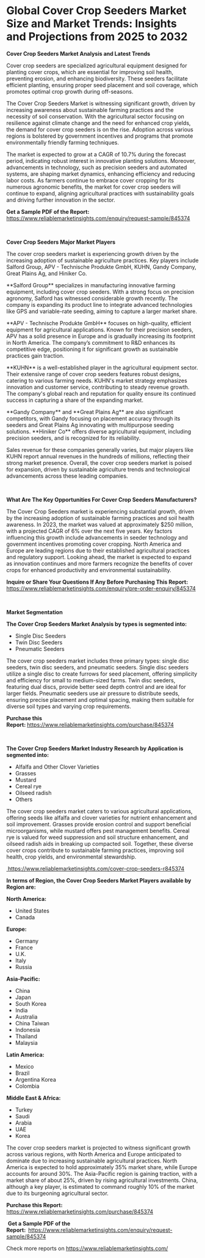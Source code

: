 <p><h1>Global Cover Crop Seeders Market Size and Market Trends: Insights and Projections from 2025 to 2032</h1></p><p><strong>Cover Crop Seeders Market Analysis and Latest Trends</strong></p>
<p><p>Cover crop seeders are specialized agricultural equipment designed for planting cover crops, which are essential for improving soil health, preventing erosion, and enhancing biodiversity. These seeders facilitate efficient planting, ensuring proper seed placement and soil coverage, which promotes optimal crop growth during off-seasons.</p><p>The Cover Crop Seeders Market is witnessing significant growth, driven by increasing awareness about sustainable farming practices and the necessity of soil conservation. With the agricultural sector focusing on resilience against climate change and the need for enhanced crop yields, the demand for cover crop seeders is on the rise. Adoption across various regions is bolstered by government incentives and programs that promote environmentally friendly farming techniques.</p><p>The market is expected to grow at a CAGR of 10.7% during the forecast period, indicating robust interest in innovative planting solutions. Moreover, advancements in technology, such as precision seeders and automated systems, are shaping market dynamics, enhancing efficiency and reducing labor costs. As farmers continue to embrace cover cropping for its numerous agronomic benefits, the market for cover crop seeders will continue to expand, aligning agricultural practices with sustainability goals and driving further innovation in the sector.</p></p>
<p><strong>Get a Sample PDF of the Report:&nbsp;</strong> <a href="https://www.reliablemarketinsights.com/enquiry/request-sample/845374?utm_campaign=3583&utm_medium=2&utm_source=Github&utm_content=ia&utm_term=09042025&utm_id=cover-crop-seeders">https://www.reliablemarketinsights.com/enquiry/request-sample/845374</a></p>
<p>&nbsp;</p>
<p><strong>Cover Crop Seeders Major Market Players</strong></p>
<p><p>The cover crop seeders market is experiencing growth driven by the increasing adoption of sustainable agriculture practices. Key players include Salford Group, APV - Technische Produkte GmbH, KUHN, Gandy Company, Great Plains Ag, and Hiniker Co. </p><p>**Salford Group** specializes in manufacturing innovative farming equipment, including cover crop seeders. With a strong focus on precision agronomy, Salford has witnessed considerable growth recently. The company is expanding its product line to integrate advanced technologies like GPS and variable-rate seeding, aiming to capture a larger market share.</p><p>**APV - Technische Produkte GmbH** focuses on high-quality, efficient equipment for agricultural applications. Known for their precision seeders, APV has a solid presence in Europe and is gradually increasing its footprint in North America. The company’s commitment to R&D enhances its competitive edge, positioning it for significant growth as sustainable practices gain traction.</p><p>**KUHN** is a well-established player in the agricultural equipment sector. Their extensive range of cover crop seeders features robust designs, catering to various farming needs. KUHN's market strategy emphasizes innovation and customer service, contributing to steady revenue growth. The company's global reach and reputation for quality ensure its continued success in capturing a share of the expanding market.</p><p>**Gandy Company** and **Great Plains Ag** are also significant competitors, with Gandy focusing on placement accuracy through its seeders and Great Plains Ag innovating with multipurpose seeding solutions. **Hiniker Co** offers diverse agricultural equipment, including precision seeders, and is recognized for its reliability.</p><p>Sales revenue for these companies generally varies, but major players like KUHN report annual revenues in the hundreds of millions, reflecting their strong market presence. Overall, the cover crop seeders market is poised for expansion, driven by sustainable agriculture trends and technological advancements across these leading companies.</p></p>
<p>&nbsp;</p>
<p><strong>What Are The Key Opportunities For Cover Crop Seeders Manufacturers?</strong></p>
<p><p>The Cover Crop Seeders market is experiencing substantial growth, driven by the increasing adoption of sustainable farming practices and soil health awareness. In 2023, the market was valued at approximately $250 million, with a projected CAGR of 6% over the next five years. Key factors influencing this growth include advancements in seeder technology and government incentives promoting cover cropping. North America and Europe are leading regions due to their established agricultural practices and regulatory support. Looking ahead, the market is expected to expand as innovation continues and more farmers recognize the benefits of cover crops for enhanced productivity and environmental sustainability.</p></p>
<p><strong>Inquire or Share Your Questions If Any Before Purchasing This Report:</strong> <a href="https://www.reliablemarketinsights.com/enquiry/pre-order-enquiry/845374?utm_campaign=3583&utm_medium=2&utm_source=Github&utm_content=ia&utm_term=09042025&utm_id=cover-crop-seeders">https://www.reliablemarketinsights.com/enquiry/pre-order-enquiry/845374</a></p>
<p>&nbsp;</p>
<p><strong>Market Segmentation</strong></p>
<p><strong>The Cover Crop Seeders Market Analysis by types is segmented into:</strong></p>
<p><ul><li>Single Disc Seeders</li><li>Twin Disc Seeders</li><li>Pneumatic Seeders</li></ul></p>
<p><p>The cover crop seeders market includes three primary types: single disc seeders, twin disc seeders, and pneumatic seeders. Single disc seeders utilize a single disc to create furrows for seed placement, offering simplicity and efficiency for small to medium-sized farms. Twin disc seeders, featuring dual discs, provide better seed depth control and are ideal for larger fields. Pneumatic seeders use air pressure to distribute seeds, ensuring precise placement and optimal spacing, making them suitable for diverse soil types and varying crop requirements.</p></p>
<p><strong>Purchase this Report:&nbsp;</strong><a href="https://www.reliablemarketinsights.com/purchase/845374?utm_campaign=3583&utm_medium=2&utm_source=Github&utm_content=ia&utm_term=09042025&utm_id=cover-crop-seeders">https://www.reliablemarketinsights.com/purchase/845374</a></p>
<p>&nbsp;</p>
<p><strong>The Cover Crop Seeders Market Industry Research by Application is segmented into:</strong></p>
<p><ul><li>Alfalfa and Other Clover Varieties</li><li>Grasses</li><li>Mustard</li><li>Cereal rye</li><li>Oilseed radish</li><li>Others</li></ul></p>
<p><p>The cover crop seeders market caters to various agricultural applications, offering seeds like alfalfa and clover varieties for nutrient enhancement and soil improvement. Grasses provide erosion control and support beneficial microorganisms, while mustard offers pest management benefits. Cereal rye is valued for weed suppression and soil structure enhancement, and oilseed radish aids in breaking up compacted soil. Together, these diverse cover crops contribute to sustainable farming practices, improving soil health, crop yields, and environmental stewardship.</p></p>
<p><a href="https://www.reliablemarketinsights.com/cover-crop-seeders-r845374?utm_campaign=3583&utm_medium=2&utm_source=Github&utm_content=ia&utm_term=09042025&utm_id=cover-crop-seeders">&nbsp;https://www.reliablemarketinsights.com/cover-crop-seeders-r845374</a></p>
<p><strong>In terms of Region, the Cover Crop Seeders Market Players available by Region are:</strong></p>
<p>
    <p> <strong> North America: </strong>
        <ul>
            <li>United States</li>
            <li>Canada</li>
        </ul>
        </p> 
    <p> <strong> Europe: </strong>
        <ul>
            <li>Germany</li>
            <li>France</li>
            <li>U.K.</li>
            <li>Italy</li>
            <li>Russia</li>
        </ul>
        </p> 
    <p> <strong> Asia-Pacific: </strong>
        <ul>
            <li>China</li>
            <li>Japan</li>
            <li>South Korea</li>
            <li>India</li>
            <li>Australia</li>
            <li>China Taiwan</li>
            <li>Indonesia</li>
            <li>Thailand</li>
            <li>Malaysia</li>
        </ul>
        </p> 
    <p> <strong> Latin America: </strong>
        <ul>
            <li>Mexico</li>
            <li>Brazil</li>
            <li>Argentina Korea</li>
            <li>Colombia</li>
        </ul>
        </p> 
    <p> <strong> Middle East & Africa: </strong>
        <ul>
            <li>Turkey</li>
            <li>Saudi</li>
            <li>Arabia</li>
            <li>UAE</li>
            <li>Korea</li>
        </ul>
    </p>
    </p>
<p><p>The cover crop seeders market is projected to witness significant growth across various regions, with North America and Europe anticipated to dominate due to increasing sustainable agricultural practices. North America is expected to hold approximately 35% market share, while Europe accounts for around 30%. The Asia-Pacific region is gaining traction, with a market share of about 25%, driven by rising agricultural investments. China, although a key player, is estimated to command roughly 10% of the market due to its burgeoning agricultural sector.</p></p>
<p><strong>Purchase this Report: </strong><a href="https://www.reliablemarketinsights.com/purchase/845374?utm_campaign=3583&utm_medium=2&utm_source=Github&utm_content=ia&utm_term=09042025&utm_id=cover-crop-seeders">https://www.reliablemarketinsights.com/purchase/845374</a></p>
<p>&nbsp;<strong>Get a Sample PDF of the Report:&nbsp;&nbsp;</strong><a href="https://www.reliablemarketinsights.com/enquiry/request-sample/845374?utm_campaign=3583&utm_medium=2&utm_source=Github&utm_content=ia&utm_term=09042025&utm_id=cover-crop-seeders">https://www.reliablemarketinsights.com/enquiry/request-sample/845374</a></p>
<p><strong></strong></p>
<p>Check more reports on <a href="https://www.reliablemarketinsights.com/?utm_campaign=3583&utm_medium=2&utm_source=Github&utm_content=ia&utm_term=09042025&utm_id=cover-crop-seeders">https://www.reliablemarketinsights.com/</a></p>